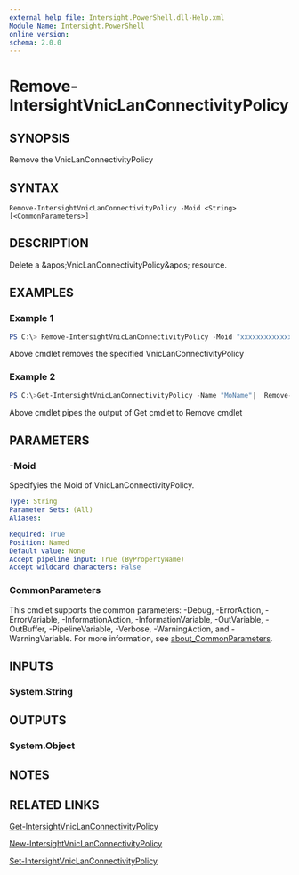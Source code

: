 ```yaml
---
external help file: Intersight.PowerShell.dll-Help.xml
Module Name: Intersight.PowerShell
online version:
schema: 2.0.0
---
```


# Remove-IntersightVnicLanConnectivityPolicy

## SYNOPSIS
Remove the VnicLanConnectivityPolicy

## SYNTAX

```
Remove-IntersightVnicLanConnectivityPolicy -Moid <String> [<CommonParameters>]
```

## DESCRIPTION
Delete a &amp;apos;VnicLanConnectivityPolicy&amp;apos; resource.

## EXAMPLES

### Example 1
```powershell
PS C:\> Remove-IntersightVnicLanConnectivityPolicy -Moid "xxxxxxxxxxxxxxxxxxxxxxxxxxx"
```
Above cmdlet removes the specified VnicLanConnectivityPolicy 

### Example 2
```powershell
PS C:\>Get-IntersightVnicLanConnectivityPolicy -Name "MoName"|  Remove-IntersightVnicLanConnectivityPolicy
```
Above cmdlet pipes the output of Get cmdlet to Remove cmdlet

## PARAMETERS

### -Moid
Specifyies the Moid of VnicLanConnectivityPolicy.

```yaml
Type: String
Parameter Sets: (All)
Aliases:

Required: True
Position: Named
Default value: None
Accept pipeline input: True (ByPropertyName)
Accept wildcard characters: False
```

### CommonParameters
This cmdlet supports the common parameters: -Debug, -ErrorAction, -ErrorVariable, -InformationAction, -InformationVariable, -OutVariable, -OutBuffer, -PipelineVariable, -Verbose, -WarningAction, and -WarningVariable. For more information, see [about_CommonParameters](http://go.microsoft.com/fwlink/?LinkID=113216).

## INPUTS

### System.String

## OUTPUTS

### System.Object
## NOTES

## RELATED LINKS

[Get-IntersightVnicLanConnectivityPolicy](./Get-IntersightVnicLanConnectivityPolicy.md)

[New-IntersightVnicLanConnectivityPolicy](./New-IntersightVnicLanConnectivityPolicy.md)

[Set-IntersightVnicLanConnectivityPolicy](./Set-IntersightVnicLanConnectivityPolicy.md)

